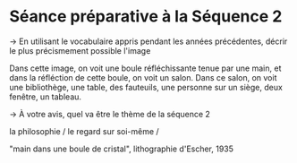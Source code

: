 # Séance préparative à la Séquence 2

-> En utilisant le vocabulaire appris pendant les années précédentes, décrir le plus précismement possible l'image

Dans cette image, on voit une boule réfléchissante tenue par une main, et dans la réfléction de cette boule, on voit un salon. Dans ce salon, on voit une bibliothège, une table, des fauteuils, une personne sur un siège, deux fenêtre, un tableau.

-> À votre avis, quel va être le thème de la séquence 2

la philosophie /
le regard sur soi-même /

"main dans une boule de cristal", lithographie d'Escher, 1935

